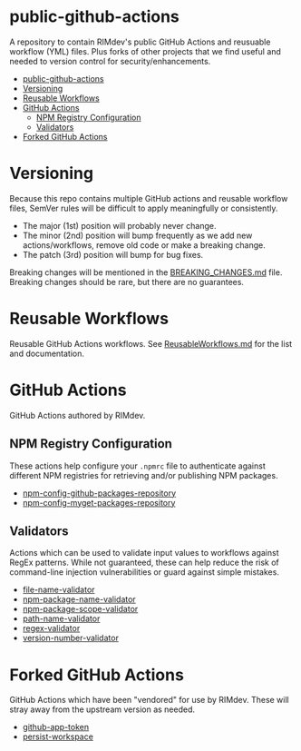 # public-github-actions

A repository to contain RIMdev's public GitHub Actions and reusuable workflow (YML) files.  Plus forks of other projects that we find useful and needed to version control for security/enhancements.

- [public-github-actions](#public-github-actions)
- [Versioning](#versioning)
- [Reusable Workflows](#reusable-workflows)
- [GitHub Actions](#github-actions)
  - [NPM Registry Configuration](#npm-registry-configuration)
  - [Validators](#validators)
- [Forked GitHub Actions](#forked-github-actions)

# Versioning

Because this repo contains multiple GitHub actions and reusable workflow files, SemVer rules will be difficult to apply meaningfully or consistently.  

- The major (1st) position will probably never change.
- The minor (2nd) position will bump frequently as we add new actions/workflows, remove old code or make a breaking change.
- The patch (3rd) position will bump for bug fixes.

Breaking changes will be mentioned in the [BREAKING_CHANGES.md](BREAKING_CHANGES.md) file.  Breaking changes should be rare, but there are no guarantees.

# Reusable Workflows

Reusable GitHub Actions workflows. See [ReusableWorkflows.md](ReusableWorkflows.md) for the list and documentation.

# GitHub Actions

GitHub Actions authored by RIMdev.

## NPM Registry Configuration

These actions help configure your `.npmrc` file to authenticate against different NPM registries for retrieving and/or publishing NPM packages.

- [npm-config-github-packages-repository](actions/npm-config-github-packages-repository/)
- [npm-config-myget-packages-repository](actions/npm-config-myget-packages-repository/)

## Validators

Actions which can be used to validate input values to workflows against RegEx patterns.  While not guaranteed, these can help reduce the risk of command-line injection vulnerabilities or guard against simple mistakes.

- [file-name-validator](actions/file-name-validator/)
- [npm-package-name-validator](actions/npm-package-name-validator/)
- [npm-package-scope-validator](actions/npm-package-scope-validator)
- [path-name-validator](actions/path-name-validator/)
- [regex-validator](actions/regex-validator/)
- [version-number-validator](actions/version-number-validator/)

# Forked GitHub Actions

GitHub Actions which have been "vendored" for use by RIMdev.  These will stray away from the upstream version as needed.

- [github-app-token](forks/github-app-token/)
- [persist-workspace](forks/persist-workspace/)

